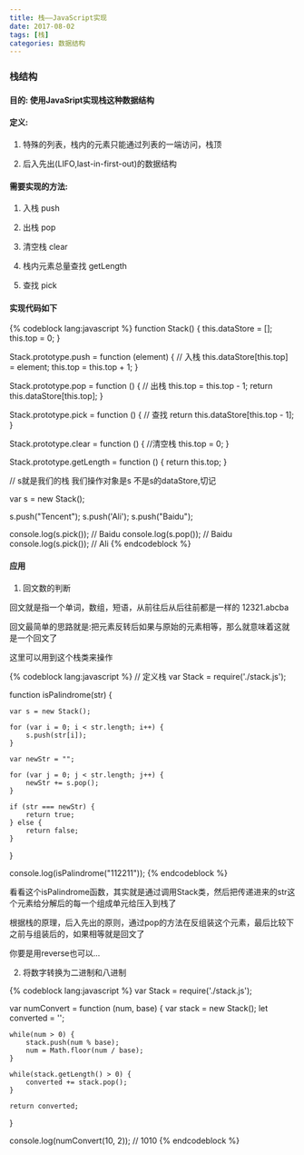 ```yaml
---
title: 栈——JavaScript实现
date: 2017-08-02
tags: [栈]
categories: 数据结构
---
```


### 栈结构

#### 目的: 使用JavaSript实现栈这种数据结构

#### 定义:

1. 特殊的列表，栈内的元素只能通过列表的一端访问，栈顶

2. 后入先出(LIFO,last-in-first-out)的数据结构

#### 需要实现的方法:

1. 入栈 push

2. 出栈 pop

3. 清空栈 clear

4. 栈内元素总量查找 getLength

5. 查找 pick

#### 实现代码如下

{% codeblock lang:javascript %}
function Stack() {
    this.dataStore = [];
    this.top = 0;
}

Stack.prototype.push = function (element) { // 入栈
    this.dataStore[this.top] = element;
    this.top = this.top + 1;
}

Stack.prototype.pop = function () { // 出栈
    this.top = this.top - 1;
    return this.dataStore[this.top];
}

Stack.prototype.pick = function () { // 查找
    return this.dataStore[this.top - 1];
}

Stack.prototype.clear = function () { //清空栈
    this.top = 0;
}

Stack.prototype.getLength = function () {
    return this.top;
}

// s就是我们的栈 我们操作对象是s 不是s的dataStore,切记

var s = new Stack();

s.push("Tencent");
s.push('Ali');
s.push("Baidu");

console.log(s.pick()); // Baidu
console.log(s.pop()); // Baidu
console.log(s.pick()); // Ali
 {% endcodeblock %}  
#### 应用

1. 回文数的判断

回文就是指一个单词，数组，短语，从前往后从后往前都是一样的 12321.abcba

回文最简单的思路就是:把元素反转后如果与原始的元素相等，那么就意味着这就是一个回文了

这里可以用到这个栈类来操作

{% codeblock lang:javascript %}
// 定义栈
var Stack = require('./stack.js');

function isPalindrome(str) {

    var s = new Stack();

    for (var i = 0; i < str.length; i++) {
        s.push(str[i]);
    }

    var newStr = "";

    for (var j = 0; j < str.length; j++) {
        newStr += s.pop();
    }

    if (str === newStr) {
        return true;
    } else {
        return false;
    }
}

console.log(isPalindrome("112211"));
{% endcodeblock %}  

看看这个isPalindrome函数，其实就是通过调用Stack类，然后把传递进来的str这个元素给分解后的每一个组成单元给压入到栈了

根据栈的原理，后入先出的原则，通过pop的方法在反组装这个元素，最后比较下之前与组装后的，如果相等就是回文了

你要是用reverse也可以...

2. 将数字转换为二进制和八进制

{% codeblock lang:javascript %}
var Stack = require('./stack.js');

var numConvert = function (num, base) {
    var stack = new Stack();
    let converted = '';

    while(num > 0) {
        stack.push(num % base);
        num = Math.floor(num / base);
    }

    while(stack.getLength() > 0) {
        converted += stack.pop();
    }

    return converted;
}

console.log(numConvert(10, 2)); // 1010
{% endcodeblock %}  
